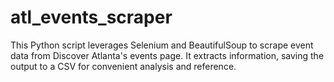 # atl_events_scraper
This Python script leverages Selenium and BeautifulSoup to scrape event data from Discover Atlanta's events page. It extracts information, saving the output to a CSV for convenient analysis and reference.
